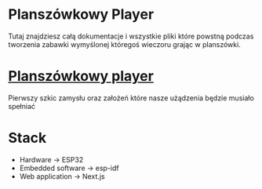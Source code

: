 # Planszówkowy Player

Tutaj znajdziesz całą dokumentacje i wszystkie pliki które powstną podczas tworzenia zabawki wymyślonej któregoś wieczoru grając w planszówki.

# [Planszówkowy player](notes/Planszówkowy-player.md)

Pierwszy szkic zamysłu oraz założeń które nasze użądzenia będzie musiało spełniać

# Stack

- Hardware -> ESP32
- Embedded software -> esp-idf
- Web application -> Next.js
